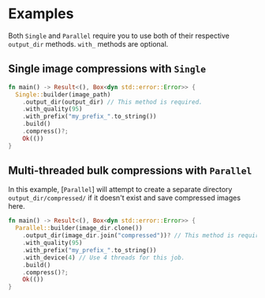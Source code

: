# Examples
Both `Single` and `Parallel` require you to use both of their respective `output_dir` methods. `with_` methods are optional.

## Single image compressions with `Single`
```rust
fn main() -> Result<(), Box<dyn std::error::Error>> {
  Single::builder(image_path)
    .output_dir(output_dir) // This method is required.
    .with_quality(95)
    .with_prefix("my_prefix_".to_string())
    .build()
    .compress()?;
    Ok(())
}
```
## Multi-threaded bulk compressions with `Parallel`
In this example, [`Parallel`] will attempt to create a separate directory `output_dir/compressed/` if it doesn't exist and save compressed images here.
```rust
fn main() -> Result<(), Box<dyn std::error::Error>> {
  Parallel::builder(image_dir.clone())
    .output_dir(image_dir.join("compressed"))? // This method is required.
    .with_quality(95)
    .with_prefix("my_prefix_".to_string())
    .with_device(4) // Use 4 threads for this job.
    .build()
    .compress()?;
    Ok(())
}
```
